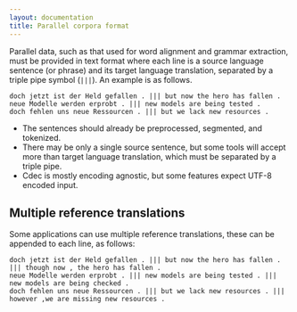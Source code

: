 ```yaml
---
layout: documentation
title: Parallel corpora format
---
```

Parallel data, such as that used for word alignment and grammar extraction, must be provided in text format where each line is a source language sentence (or phrase) and its target language translation, separated by a triple pipe symbol (`|||`). An example is as follows.

    doch jetzt ist der Held gefallen . ||| but now the hero has fallen .
    neue Modelle werden erprobt . ||| new models are being tested .
    doch fehlen uns neue Ressourcen . ||| but we lack new resources .

 - The sentences should already be preprocessed, segmented, and tokenized.
 - There may be only a single source sentence, but some tools will accept more than target language translation, which must be separated by a triple pipe.
 - Cdec is mostly encoding agnostic, but some features expect UTF-8 encoded input.

## Multiple reference translations

Some applications can use multiple reference translations, these can be appended to each line, as follows:

    doch jetzt ist der Held gefallen . ||| but now the hero has fallen . ||| though now , the hero has fallen .
    neue Modelle werden erprobt . ||| new models are being tested . ||| new models are being checked .
    doch fehlen uns neue Ressourcen . ||| but we lack new resources . ||| however ,we are missing new resources .


